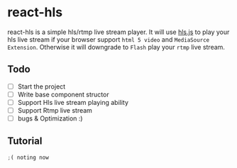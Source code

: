 # react-hls

react-hls is a simple hls/rtmp live stream player. It will use [hls.js](https://github.com/dailymotion/hls.js) to play your hls live stream if your browser support `html 5 video` and `MediaSource Extension`. Otherwise it will downgrade to `Flash` play your `rtmp` live stream.

## Todo
- [ ] Start the project
- [ ] Write base component structor
- [ ] Support Hls live stream playing ability
- [ ] Support Rtmp live stream
- [ ] bugs & Optimization :)

## Tutorial

```javascript
;( noting now
```
